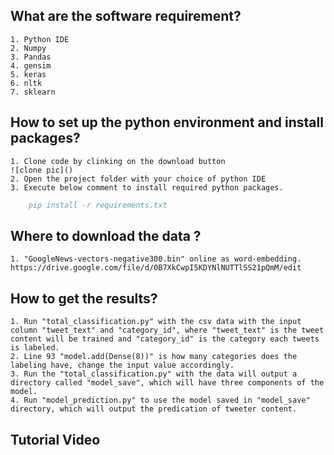 <!--
 * @Author: your name
 * @Date: 2020-10-22 14:34:53
 * @LastEditTime: 2020-10-22 14:58:11
 * @LastEditors: Please set LastEditors
 * @Description: In User Settings Edit
 * @FilePath: \covid19-twitter-classifcation\README.md
-->
## What are the software requirement?   
    1. Python IDE 
    2. Numpy
    3. Pandas
    4. gensim
    5. keras
    6. nltk 
    7. sklearn

## How to set up the python environment and install packages?
    1. Clone code by clinking on the download button 
    ![clone pic]()
    2. Open the project folder with your choice of python IDE
    3. Execute below comment to install required python packages.

```BibTeX
    pip install -r requirements.txt
```
## Where to download the data ?
    1. "GoogleNews-vectors-negative300.bin" online as word-embedding. https://drive.google.com/file/d/0B7XkCwpI5KDYNlNUTTlSS21pQmM/edit

## How to get the results? 
    1. Run "total_classification.py" with the csv data with the input column "tweet_text" and "category_id", where "tweet_text" is the tweet content will be trained and "category_id" is the category each tweets is labeled.
    2. Line 93 "model.add(Dense(8))" is how many categories does the labeling have, change the input value accordingly.
    3. Run the "total_classification.py" with the data will output a directory called "model_save", which will have three components of the model.
    4. Run "model_prediction.py" to use the model saved in "model_save" directory, which will output the predication of tweeter content.

## Tutorial Video